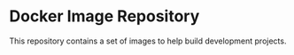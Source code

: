 Docker Image Repository
=======================

This repository contains a set of images to help build development projects.
